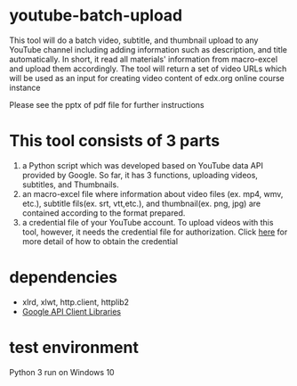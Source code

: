 # youtube-batch-upload
This tool will do a batch video, subtitle, and thumbnail upload to any YouTube channel including adding information such as description, and title automatically. In short, it read all materials' information from macro-excel and upload them accordingly. The tool will return a set of video URLs which will be used as an input for creating video content of edx.org online course instance

Please see the pptx of pdf file for further instructions


# This tool consists of 3 parts

1) a Python script which was developed based on YouTube data API provided by Google. So far, it has 3 functions, uploading videos, subtitles, and Thumbnails.
2) an macro-excel file where information about video files (ex. mp4, wmv, etc.), subtitle fils(ex. srt, vtt,etc.), and thumbnail(ex. png, jpg) are contained according to the format prepared.
3) a credential file of your YouTube account. To upload videos with this tool, however, it needs the credential file for authorization. Click [here](https://developers.google.com/youtube/registering_an_application
) for more detail of how to obtain the credential

# dependencies
- xlrd, xlwt, http.client, httplib2
- [Google API Client Libraries](https://developers.google.com/api-client-library/python/start/installation)

# test environment
Python 3 run on Windows 10 




